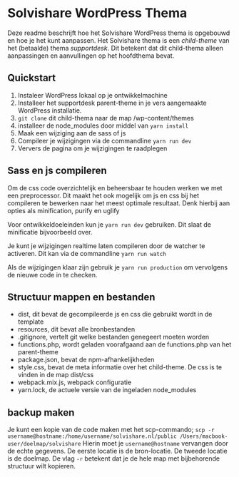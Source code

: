 # Solvishare WordPress Thema
Deze readme beschrijft hoe het Solvishare WordPress thema is opgebouwd en hoe je het kunt aanpassen.
Het Solvishare thema is een _child-theme_ van het (betaalde) thema _supportdesk_.
Dit betekent dat dit child-thema alleen aanpassingen en aanvullingen op het hoofdthema bevat.

## Quickstart
1. Instaleer WordPress lokaal op je ontwikkelmachine
2. Installeer het supportdesk parent-theme in je vers aangemaakte WordPress installatie.
3. `git clone` dit child-thema naar de map /wp-content/themes
4. installeer de node_modules door middel van `yarn install`
5. Maak een wijziging aan de sass of js
6. Compileer je wijzigingen via de commandline `yarn run dev`
7. Ververs de pagina om je wijzigingen te raadplegen

## Sass en js compileren
Om de css code overzichtelijk en beheersbaar te houden werken we met een preprocessor.
Dit maakt het ook mogelijk om js en css bij het compileren te bewerken naar het meest optimale resultaat.
Denk hierbij aan opties als minification, purify en uglify

Voor ontwikkeldoeleinden kun je `yarn run dev` gebruiken. Dit slaat de minificatie bijvoorbeeld over.

Je kunt je wijzigingen realtime laten compileren door de watcher te activeren.
Dit kan via de commandline `yarn run watch`

Als de wijzigingen klaar zijn gebruik je `yarn run production` om vervolgens de nieuwe code in te checken.

## Structuur mappen en bestanden
- dist, dit bevat de gecompileerde js en css die gebruikt wordt in de template
- resources, dit bevat alle bronbestanden
- .gitignore, vertelt git welke bestanden genegeert moeten worden
- functions.php, wordt geladen voorafgaand aan de functions.php van het parent-theme
- package.json, bevat de npm-afhankelijkheden
- style.css, bevat de meta informatie over het child-theme. De css is te vinden in de map dist/css
- webpack.mix.js, webpack configuratie
- yarn.lock, de actuele versie van de ingeladen node_modules

## backup maken
Je kunt een kopie van de code maken met het scp-commando;
`scp -r username@hostname:/home/username/solvishare.nl/public /Users/macbook-user/doelmap/solvishare`
Hierin moet je `username@hostname` vervangen door de echte gegevens. De eerste locatie is de bron-locatie. De tweede locatie is de doelmap.
De vlag `-r` betekent dat je de hele map met bijbehorende structuur wilt kopieren.
